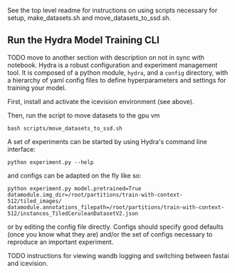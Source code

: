 See the top level readme for instructions on using scripts necessary for setup, make_datasets.sh and move_datasets_to_ssd.sh.

## Run the Hydra Model Training CLI
TODO move to another section with description on not in sync with notebook.
Hydra is a robust configuration and experiment management tool. It is composed of a python module, `hydra`, and a `config` directory, with a hierarchy of yaml config files to define hyperparameters and settings for training your model.

First, install and activate the icevision environment (see above).

Then, run the script to move datasets to the gpu vm

```
bash scripts/move_datasets_to_ssd.sh
```

A set of experiments can be started by using Hydra's command line interface:

`python experiment.py --help`

and configs can be adapted on the fly like so:

```
python experiment.py model.pretrained=True datamodule.img_dir=/root/partitions/train-with-context-512/tiled_images/ datamodule.annotations_filepath=/root/partitions/train-with-context-512/instances_TiledCeruleanDatasetV2.json
```

or by editing the config file directly. Configs should specify good defaults (once you know what they are) and/or the set of configs necessary to reproduce an important experiment.

TODO instructions for viewing wandb logging and switching between fastai and icevision.
